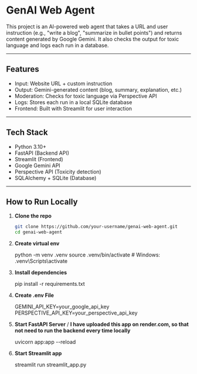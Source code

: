 #  GenAI Web Agent

This project is an AI-powered web agent that takes a URL and user instruction (e.g., "write a blog", "summarize in bullet points") and returns content generated by Google Gemini. It also checks the output for toxic language and logs each run in a database.

---

##  Features

-  Input: Website URL + custom instruction
-  Output: Gemini-generated content (blog, summary, explanation, etc.)
-  Moderation: Checks for toxic language via Perspective API
-  Logs: Stores each run in a local SQLite database
-  Frontend: Built with Streamlit for user interaction

---

##  Tech Stack

- Python 3.10+
- FastAPI (Backend API)
- Streamlit (Frontend)
- Google Gemini API
- Perspective API (Toxicity detection)
- SQLAlchemy + SQLite (Database)

---

##  How to Run Locally

1. **Clone the repo**
   ```bash
   git clone https://github.com/your-username/genai-web-agent.git
   cd genai-web-agent

2. **Create virtual env**

   python -m venv .venv
   source .venv/bin/activate  # Windows: .venv\Scripts\activate

4. **Install dependencies**

   pip install -r requirements.txt

5. **Create .env File**

   GEMINI_API_KEY=your_google_api_key
   PERSPECTIVE_API_KEY=your_perspective_api_key

6. **Start FastAPI Server** / **I have uploaded this app on render.com, so that not need to run the backend every time locally**

   uvicorn app:app --reload

8. **Start Streamlit app**

   streamlit run streamlit_app.py

